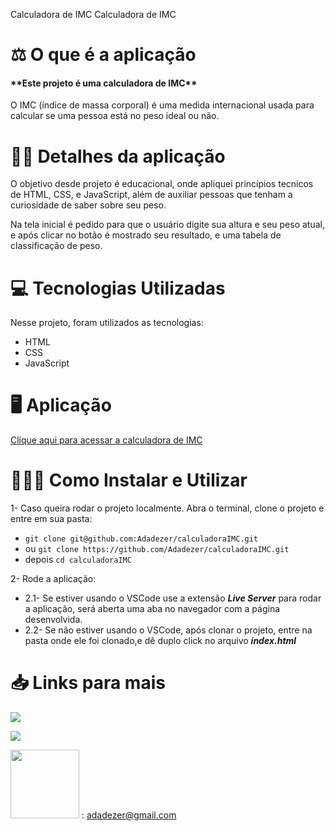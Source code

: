 Calculadora de IMC
Calculadora de IMC
# ⚖️ O que é a aplicação

<h4>**Este projeto é uma calculadora de IMC**</h4>
O IMC (índice de massa corporal) é uma medida internacional usada para calcular se uma pessoa está no peso ideal ou não.
  

# 🏋️‍♀️ Detalhes da aplicação
O objetivo desde projeto é educacional, onde apliquei princípios tecnicos de HTML, CSS, e JavaScript, além de auxiliar pessoas que tenham a curiosidade de saber sobre seu peso.

Na tela inicial é pedido para que o usuário digite sua altura e seu peso atual, e após clicar no botão é mostrado seu resultado, e uma tabela de classificação de peso.
    

# 💻 Tecnologias Utilizadas  
Nesse projeto, foram utilizados as tecnologias:
 -  HTML 
 -  CSS  
 -  JavaScript 
 
# 🖥️ Aplicação
<a href="https://calculadora-imc-tawny.vercel.app/">Clique aqui para acessar a calculadora de IMC</a>

# 🤷🏽‍♀️ Como Instalar e Utilizar
1- Caso queira rodar o projeto localmente.
Abra o terminal, clone o projeto e entre em sua pasta:

 - `git clone git@github.com:Adadezer/calculadoraIMC.git` 
 - ou `git clone https://github.com/Adadezer/calculadoraIMC.git`
- depois `cd calculadoraIMC`

2- Rode a aplicação:

 - 2.1- Se estiver usando o VSCode use a extensão ***Live Server*** para rodar a aplicação, será aberta uma aba no navegador com a página desenvolvida.
 - 2.2- Se não estiver usando o VSCode, após clonar o projeto, entre na pasta onde ele foi clonado,e dê duplo click no arquivo ***index.html***

# 📥 Links para mais

[![](https://img.shields.io/badge/linkedin-%230077B5.svg?style=for-the-badge&logo=linkedin&logoColor=white)](https://www.linkedin.com/in/adadezer-iwazaki/)

<a href="https://github.com/Adadezer" target="_blank" rel="noopener noreferrer"><img src="https://img.shields.io/badge/GitHub-100000?style=for-the-badge&logo=github&logoColor=white"/></a>

 <a href="mailto: adadezer@gmail.com"> <img width="110em" src="https://img.shields.io/badge/Gmail-D14836?style=for-the-badge&logo=gmail&logoColor=white"></a> : adadezer@gmail.com